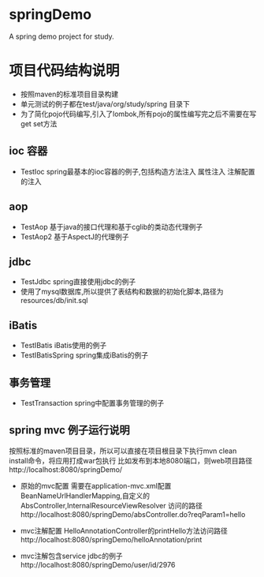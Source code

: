 # springDemo
A spring demo project for study.

项目代码结构说明
========

* 按照maven的标准项目目录构建
* 单元测试的例子都在test/java/org/study/spring 目录下
* 为了简化pojo代码编写,引入了lombok,所有pojo的属性编写完之后不需要在写get set方法

ioc 容器
------

* TestIoc spring最基本的ioc容器的例子,包括构造方法注入 属性注入 注解配置的注入

aop
---

* TestAop 基于java的接口代理和基于cglib的类动态代理例子
* TestAop2 基于AspectJ的代理例子

jdbc
----

* TestJdbc spring直接使用jdbc的例子
* 使用了mysql数据库,所以提供了表结构和数据的初始化脚本,路径为resources/db/init.sql

iBatis
------

* TestIBatis iBatis使用的例子
* TestIBatisSpring spring集成iBatis的例子

事务管理
----

* TestTransaction spring中配置事务管理的例子

spring mvc 例子运行说明
-----------------

按照标准的maven项目目录，所以可以直接在项目根目录下执行mvn clean install命令，将应用打成war包执行
比如发布到本地8080端口，则web项目路径
http://localhost:8080/springDemo/

* 原始的mvc配置
需要在application-mvc.xml配置 BeanNameUrlHandlerMapping,自定义的AbsController,InternalResourceViewResolver
访问的路径
http://localhost:8080/springDemo/absController.do?reqParam1=hello

* mvc注解配置
HelloAnnotationController的printHello方法访问路径
http://localhost:8080/springDemo/helloAnnotation/print

* mvc注解包含service jdbc的例子
http://localhost:8080/springDemo/user/id/2976
